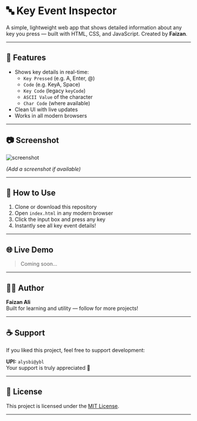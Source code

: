 # 🔤 Key Event Inspector

A simple, lightweight web app that shows detailed information about any key you press — built with HTML, CSS, and JavaScript. Created by **Faizan**.

---

## 🎯 Features

- Shows key details in real-time:
  - `Key Pressed` (e.g. A, Enter, @)
  - `Code` (e.g. KeyA, Space)
  - `Key Code` (legacy `keyCode`)
  - `ASCII Value` of the character
  - `Char Code` (where available)
- Clean UI with live updates
- Works in all modern browsers

---

## 📷 Screenshot

![screenshot](screenshot.png)

*(Add a screenshot if available)*

---

## 🚀 How to Use

1. Clone or download this repository
2. Open `index.html` in any modern browser
3. Click the input box and press any key
4. Instantly see all key event details!

---

## 🌐 Live Demo

> Coming soon…

---

## 🧑‍💻 Author

**Faizan Ali**  
Built for learning and utility — follow for more projects!

---

## ☕ Support

If you liked this project, feel free to support development:

**UPI:** `alysbi@ybl`  
Your support is truly appreciated 💖

---

## 📃 License

This project is licensed under the [MIT License](LICENSE).

---

